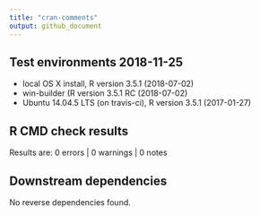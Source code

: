 ```yaml
---
title: "cran-comments"
output: github_document
---
```


## Test environments 2018-11-25
* local OS X install, R version 3.5.1 (2018-07-02)
* win-builder (R version 3.5.1 RC (2018-07-02)
* Ubuntu 14.04.5 LTS (on travis-ci), R version 3.5.1 (2017-01-27)

## R CMD check results
Results are:  0 errors | 0 warnings | 0 notes

## Downstream dependencies 
No reverse dependencies found.

